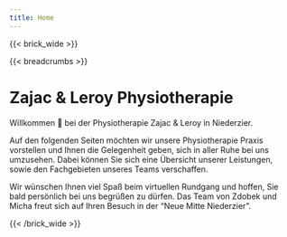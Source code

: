 ```yaml
---
title: Home
---
```

{{< brick_wide >}}

{{< breadcrumbs >}}

# Zajac & Leroy Physiotherapie

Willkommen 👋 bei der Physiotherapie Zajac & Leroy in Niederzier.

Auf den folgenden Seiten möchten wir unsere Physiotherapie Praxis vorstellen und Ihnen die Gelegenheit geben, sich in aller Ruhe bei uns umzusehen. Dabei können Sie sich eine Übersicht unserer Leistungen, sowie den Fachgebieten unseres Teams verschaffen.

Wir wünschen Ihnen viel Spaß beim virtuellen Rundgang und hoffen, Sie bald persönlich bei uns begrüßen zu dürfen. Das Team von Zdobek und Micha freut sich auf Ihren Besuch in der “Neue Mitte Niederzier”.

{{< /brick_wide >}}
